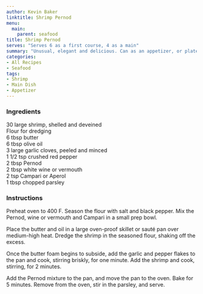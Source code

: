 ```yaml
---
author: Kevin Baker
linktitle: Shrimp Pernod
menu:
  main:
    parent: seafood
title: Shrimp Pernod
serves: "Serves 6 as a first course, 4 as a main"
summary: "Unusual, elegant and delicious. Can as an appetizer, or plated (over pasta or on its own) as a main dish."
categories:
- All Recipes
- Seafood
tags:
- Shrimp
- Main Dish
- Appetizer
---
```

### Ingredients

<div class="ingredient-list">

30 large shrimp, shelled and deveined  
Flour for dredging  
6 tbsp butter  
6 tbsp olive oil  
3 large garlic cloves, peeled and minced  
1 1/2 tsp crushed red pepper  
2 tbsp Pernod  
2 tbsp white wine or vermouth  
2 tsp Campari or Aperol  
1 tbsp chopped parsley  

</div>

### Instructions

Preheat oven to 400 F. Season the flour with salt and black pepper. Mix the Pernod, wine or vermouth and Campari in a small prep bowl. 

Place the butter and oil in a large oven-proof skillet or sauté pan over medium-high heat.  Dredge the shrimp in the seasoned flour, shaking off the excess.

Once the butter foam begins to subside, add the garlic and pepper flakes to the pan and cook, stirring briskly, for one minute. Add the shrimp and cook, stirring, for 2 minutes.

Add the Pernod mixture to the pan, and move the pan to the oven. Bake for 5 minutes. Remove from the oven, stir in the parsley, and serve.